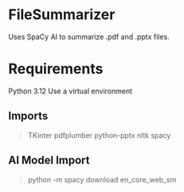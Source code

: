 # FileSummarizer
Uses SpaCy AI to summarize .pdf and .pptx files.

# Requirements
Python 3.12
Use a virtual environment

## Imports
> TKinter
> pdfplumber
> python-pptx
> nltk
> spacy

## AI Model Import
> python -m spacy download en_core_web_sm
